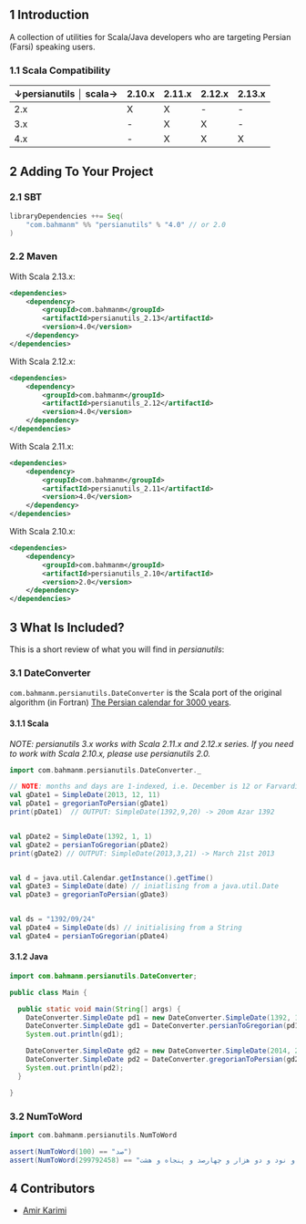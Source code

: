 ## 1 Introduction ##

A collection of utilities for Scala/Java developers who are targeting Persian (Farsi) speaking users.

### 1.1  Scala Compatibility ###

| ↓persianutils │ scala→ | 2.10.x | 2.11.x | 2.12.x | 2.13.x |
|------------------------|--------|--------|--------|--------|
| 2.x                    |    X   |    X   |    -   |    -   |
| 3.x                    |    -   |    X   |    X   |    -   |
| 4.x                    |    -   |    X   |    X   |    X   |


## 2 Adding To Your Project ##

### 2.1 SBT ###

```scala
libraryDependencies ++= Seq(
    "com.bahmanm" %% "persianutils" % "4.0" // or 2.0
)
```

### 2.2 Maven ###

With Scala 2.13.x:

```xml
<dependencies>
    <dependency>
        <groupId>com.bahmanm</groupId>
        <artifactId>persianutils_2.13</artifactId>
        <version>4.0</version>
    </dependency>
</dependencies>
```

With Scala 2.12.x:

```xml
<dependencies>
    <dependency>
        <groupId>com.bahmanm</groupId>
        <artifactId>persianutils_2.12</artifactId>
        <version>4.0</version>
    </dependency>
</dependencies>
```

With Scala 2.11.x:
```xml
<dependencies>
    <dependency>
        <groupId>com.bahmanm</groupId>
        <artifactId>persianutils_2.11</artifactId>
        <version>4.0</version>
    </dependency>
</dependencies>
```

With Scala 2.10.x:
```xml
<dependencies>
    <dependency>
        <groupId>com.bahmanm</groupId>
        <artifactId>persianutils_2.10</artifactId>
        <version>2.0</version>
    </dependency>
</dependencies>
```

## 3 What Is Included? ##

This is a short review of what you will find in _persianutils_:

### 3.1 DateConverter ###

`com.bahmanm.persianutils.DateConverter` is the Scala port of the original algorithm (in Fortran) [The Persian calendar for 3000 years](http://www.astro.uni.torun.pl/~kb/Papers/EMP/PersianC-EMP.htm).

#### 3.1.1 Scala ####

_NOTE: persianutils 3.x works with Scala 2.11.x and 2.12.x series. If you need to work with
Scala 2.10.x, please use persianutils 2.0._

```scala
import com.bahmanm.persianutils.DateConverter._

// NOTE: months and days are 1-indexed, i.e. December is 12 or Farvardin is 1
val gDate1 = SimpleDate(2013, 12, 11)
val pDate1 = gregorianToPersian(gDate1)
print(pDate1)  // OUTPUT: SimpleDate(1392,9,20) -> 20om Azar 1392


val pDate2 = SimpleDate(1392, 1, 1)
val gDate2 = persianToGregorian(pDate2)
print(gDate2) // OUTPUT: SimpleDate(2013,3,21) -> March 21st 2013


val d = java.util.Calendar.getInstance().getTime()
val gDate3 = SimpleDate(date) // iniatlising from a java.util.Date
val pDate3 = gregorianToPersian(gDate3)


val ds = "1392/09/24"
val pDate4 = SimpleDate(ds) // initialising from a String
val gDate4 = persianToGregorian(pDate4)
```

#### 3.1.2 Java ####

```java
import com.bahmanm.persianutils.DateConverter;

public class Main {

  public static void main(String[] args) {
    DateConverter.SimpleDate pd1 = new DateConverter.SimpleDate(1392, 11, 11);
    DateConverter.SimpleDate gd1 = DateConverter.persianToGregorian(pd1);
    System.out.println(gd1);

    DateConverter.SimpleDate gd2 = new DateConverter.SimpleDate(2014, 2, 4);
    DateConverter.SimpleDate pd2 = DateConverter.gregorianToPersian(gd2);
    System.out.println(pd2);
  }

}
```

### 3.2 NumToWord ###

```scala
import com.bahmanm.persianutils.NumToWord

assert(NumToWord(100) == "صد")
assert(NumToWord(299792458) == "دویست و نود و نه میلیون و هفتصد و نود و دو هزار و چهارصد و پنجاه و هشت")
```

## 4 Contributors ##
* [Amir Karimi](https://github.com/AmirKarimi)
